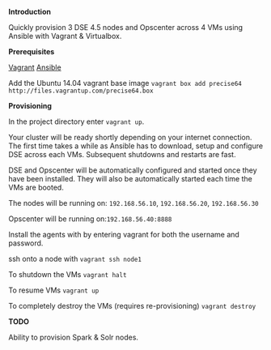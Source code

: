 **Introduction**

Quickly provision 3 DSE 4.5 nodes and Opscenter across 4 VMs using Ansible with Vagrant & Virtualbox.

**Prerequisites**

[Vagrant](https://www.vagrantup.com/downloads)
[Ansible](http://docs.ansible.com/intro_installation.html)

Add the Ubuntu 14.04 vagrant base image ```vagrant box add precise64 http://files.vagrantup.com/precise64.box```

**Provisioning**

In the project directory enter ```vagrant up```.

Your cluster will be ready shortly depending on your internet connection. The first time takes a while as Ansible has to download, setup and configure DSE across each VMs. Subsequent shutdowns and restarts are fast.

DSE and Opscenter will be automatically configured and started once they have been installed. They will also be automatically started each time the VMs are booted.

The nodes will be running on: ```192.168.56.10```, ```192.168.56.20```, ```192.168.56.30```

Opscenter will be running on:```192.168.56.40:8888```

Install the agents with by entering vagrant for both the username and password. 

ssh onto a node with ```vagrant ssh node1```

To shutdown the VMs ```vagrant halt```

To resume VMs ```vagrant up```

To completely destroy the VMs (requires re-provisioning) ```vagrant destroy```

**TODO**

Ability to provision Spark & Solr nodes.
